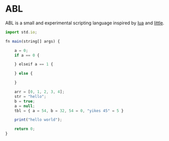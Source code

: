 # ABL

ABL is a small and experimental scripting language inspired by [lua](https://www.lua.org/) and [little](https://github.com/Beariish/little).



```js
import std.io;

fn main(string[] args) {

	a = 0;
	if a == 0 {

	} elseif a == 1 {

	} else {

	}

	arr = [0, 1, 2, 3, 4];
	str = "hello";
	b = true;
	a = null;
	tbl = { a = 54, b = 32, 54 = 0, "yikes 45" = 5 }

	print("hello world");

	return 0;
}
```
